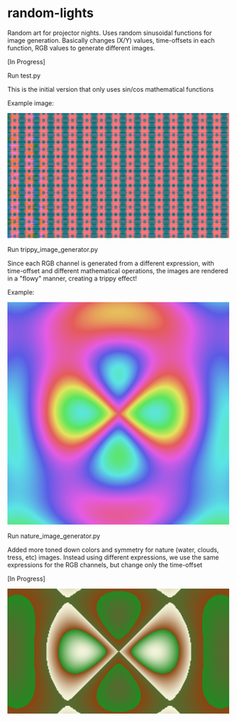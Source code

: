 # random-lights
Random art for projector nights. Uses random sinusoidal functions for image generation. Basically changes (X/Y) values, time-offsets in each function, RGB values to generate different images.

[In Progress]

Run test.py

This is the initial version that only uses sin/cos mathematical functions

Example image:

<img src = "https://github.com/haohua13/random-lights/blob/main/img0.png" title = "Image" width = 500 >

Run trippy_image_generator.py

Since each RGB channel is generated from a different expression, with time-offset and different mathematical operations, the images are rendered in a "flowy" manner, creating a trippy effect! 

Example:

<img src = "https://github.com/haohua13/random-lights/blob/main/symmetric_trippy_frame.png" title = "Image" width = 500 >


Run nature_image_generator.py

Added more toned down colors and symmetry for nature (water, clouds, tress, etc) images. Instead using different expressions, we use the same expressions for the RGB channels, but change only the time-offset

[In Progress]


<img src = "https://github.com/haohua13/random-lights/blob/main/nature_frame.png" title = "Image" width = 500 >

